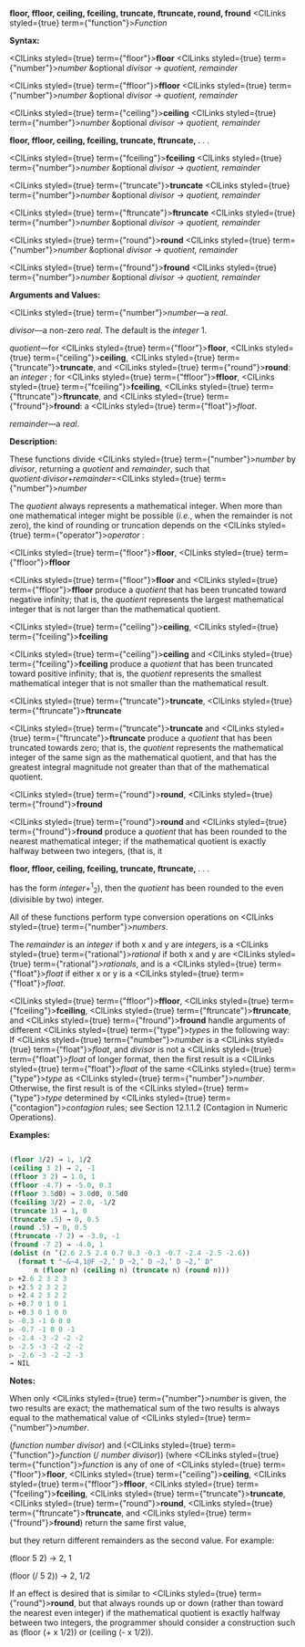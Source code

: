**floor, ffloor, ceiling, fceiling, truncate, ftruncate, round, fround** <ClLinks styled={true} term={"function"}><i>Function</i></ClLinks> 



**Syntax:** 



<ClLinks styled={true} term={"floor"}><b>floor</b></ClLinks> <ClLinks styled={true} term={"number"}><i>number</i></ClLinks> &amp;optional *divisor → quotient, remainder* 



<ClLinks styled={true} term={"ffloor"}><b>ffloor</b></ClLinks> <ClLinks styled={true} term={"number"}><i>number</i></ClLinks> &amp;optional *divisor → quotient, remainder* 



<ClLinks styled={true} term={"ceiling"}><b>ceiling</b></ClLinks> <ClLinks styled={true} term={"number"}><i>number</i></ClLinks> &amp;optional *divisor → quotient, remainder* 







 



 



**floor, ffloor, ceiling, fceiling, truncate, ftruncate,** *. . .* 



<ClLinks styled={true} term={"fceiling"}><b>fceiling</b></ClLinks> <ClLinks styled={true} term={"number"}><i>number</i></ClLinks> &amp;optional *divisor → quotient, remainder* 



<ClLinks styled={true} term={"truncate"}><b>truncate</b></ClLinks> <ClLinks styled={true} term={"number"}><i>number</i></ClLinks> &amp;optional *divisor → quotient, remainder* 



<ClLinks styled={true} term={"ftruncate"}><b>ftruncate</b></ClLinks> <ClLinks styled={true} term={"number"}><i>number</i></ClLinks> &amp;optional *divisor → quotient, remainder* 



<ClLinks styled={true} term={"round"}><b>round</b></ClLinks> <ClLinks styled={true} term={"number"}><i>number</i></ClLinks> &amp;optional *divisor → quotient, remainder* 



<ClLinks styled={true} term={"fround"}><b>fround</b></ClLinks> <ClLinks styled={true} term={"number"}><i>number</i></ClLinks> &amp;optional *divisor → quotient, remainder* 



**Arguments and Values:** 



<ClLinks styled={true} term={"number"}><i>number</i></ClLinks>—a *real*. 



*divisor*—a non-zero *real*. The default is the *integer* 1. 



*quotient*—for <ClLinks styled={true} term={"floor"}><b>floor</b></ClLinks>, <ClLinks styled={true} term={"ceiling"}><b>ceiling</b></ClLinks>, <ClLinks styled={true} term={"truncate"}><b>truncate</b></ClLinks>, and <ClLinks styled={true} term={"round"}><b>round</b></ClLinks>: an *integer* ; for <ClLinks styled={true} term={"ffloor"}><b>ffloor</b></ClLinks>, <ClLinks styled={true} term={"fceiling"}><b>fceiling</b></ClLinks>, <ClLinks styled={true} term={"ftruncate"}><b>ftruncate</b></ClLinks>, and <ClLinks styled={true} term={"fround"}><b>fround</b></ClLinks>: a <ClLinks styled={true} term={"float"}><i>float</i></ClLinks>. 



*remainder*—a *real*. 



**Description:** 



These functions divide <ClLinks styled={true} term={"number"}><i>number</i></ClLinks> by *divisor*, returning a *quotient* and *remainder*, such that *quotient·divisor*+*remainder*=<ClLinks styled={true} term={"number"}><i>number</i></ClLinks> 



The *quotient* always represents a mathematical integer. When more than one mathematical integer might be possible (*i.e.*, when the remainder is not zero), the kind of rounding or truncation depends on the <ClLinks styled={true} term={"operator"}><i>operator</i></ClLinks> : 



<ClLinks styled={true} term={"floor"}><b>floor</b></ClLinks>, <ClLinks styled={true} term={"ffloor"}><b>ffloor</b></ClLinks> 



<ClLinks styled={true} term={"floor"}><b>floor</b></ClLinks> and <ClLinks styled={true} term={"ffloor"}><b>ffloor</b></ClLinks> produce a *quotient* that has been truncated toward negative infinity; that is, the *quotient* represents the largest mathematical integer that is not larger than the mathematical quotient. 



<ClLinks styled={true} term={"ceiling"}><b>ceiling</b></ClLinks>, <ClLinks styled={true} term={"fceiling"}><b>fceiling</b></ClLinks> 



<ClLinks styled={true} term={"ceiling"}><b>ceiling</b></ClLinks> and <ClLinks styled={true} term={"fceiling"}><b>fceiling</b></ClLinks> produce a *quotient* that has been truncated toward positive infinity; that is, the *quotient* represents the smallest mathematical integer that is not smaller than the mathematical result. 



<ClLinks styled={true} term={"truncate"}><b>truncate</b></ClLinks>, <ClLinks styled={true} term={"ftruncate"}><b>ftruncate</b></ClLinks> 



<ClLinks styled={true} term={"truncate"}><b>truncate</b></ClLinks> and <ClLinks styled={true} term={"ftruncate"}><b>ftruncate</b></ClLinks> produce a *quotient* that has been truncated towards zero; that is, the *quotient* represents the mathematical integer of the same sign as the mathematical quotient, and that has the greatest integral magnitude not greater than that of the mathematical quotient. 



<ClLinks styled={true} term={"round"}><b>round</b></ClLinks>, <ClLinks styled={true} term={"fround"}><b>fround</b></ClLinks> 



<ClLinks styled={true} term={"round"}><b>round</b></ClLinks> and <ClLinks styled={true} term={"fround"}><b>fround</b></ClLinks> produce a *quotient* that has been rounded to the nearest mathematical integer; if the mathematical quotient is exactly halfway between two integers, (that is, it 







 



 



**floor, ffloor, ceiling, fceiling, truncate, ftruncate,** *. . .* 



has the form *integer*+<sup>1</sup><sub>2</sub>), then the *quotient* has been rounded to the even (divisible by two) integer. 



All of these functions perform type conversion operations on <ClLinks styled={true} term={"number"}><i>numbers</i></ClLinks>. 



The *remainder* is an *integer* if both x and y are *integers*, is a <ClLinks styled={true} term={"rational"}><i>rational</i></ClLinks> if both x and y are <ClLinks styled={true} term={"rational"}><i>rationals</i></ClLinks>, and is a <ClLinks styled={true} term={"float"}><i>float</i></ClLinks> if either x or y is a <ClLinks styled={true} term={"float"}><i>float</i></ClLinks>. 



<ClLinks styled={true} term={"ffloor"}><b>ffloor</b></ClLinks>, <ClLinks styled={true} term={"fceiling"}><b>fceiling</b></ClLinks>, <ClLinks styled={true} term={"ftruncate"}><b>ftruncate</b></ClLinks>, and <ClLinks styled={true} term={"fround"}><b>fround</b></ClLinks> handle arguments of different <ClLinks styled={true} term={"type"}><i>types</i></ClLinks> in the following way: If <ClLinks styled={true} term={"number"}><i>number</i></ClLinks> is a <ClLinks styled={true} term={"float"}><i>float</i></ClLinks>, and *divisor* is not a <ClLinks styled={true} term={"float"}><i>float</i></ClLinks> of longer format, then the first result is a <ClLinks styled={true} term={"float"}><i>float</i></ClLinks> of the same <ClLinks styled={true} term={"type"}><i>type</i></ClLinks> as <ClLinks styled={true} term={"number"}><i>number</i></ClLinks>. Otherwise, the first result is of the <ClLinks styled={true} term={"type"}><i>type</i></ClLinks> determined by <ClLinks styled={true} term={"contagion"}><i>contagion</i></ClLinks> rules; see Section 12.1.1.2 (Contagion in Numeric Operations). 



**Examples:**
```lisp

(floor 3/2) → 1, 1/2 
(ceiling 3 2) → 2, -1 
(ffloor 3 2) → 1.0, 1 
(ffloor -4.7) → -5.0, 0.3 
(ffloor 3.5d0) → 3.0d0, 0.5d0 
(fceiling 3/2) → 2.0, -1/2 
(truncate 1) → 1, 0 
(truncate .5) → 0, 0.5 
(round .5) → 0, 0.5 
(ftruncate -7 2) → -3.0, -1 
(fround -7 2) → -4.0, 1 
(dolist (n ’(2.6 2.5 2.4 0.7 0.3 -0.3 -0.7 -2.4 -2.5 -2.6)) 
  (format t "~&~4,1@F ~2,’ D ~2,’ D ~2,’ D ~2,’ D" 
	  n (floor n) (ceiling n) (truncate n) (round n))) 
▷ +2.6 2 3 2 3 
▷ +2.5 2 3 2 2 
▷ +2.4 2 3 2 2 
▷ +0.7 0 1 0 1 
▷ +0.3 0 1 0 0 
▷ -0.3 -1 0 0 0 
▷ -0.7 -1 0 0 -1 
▷ -2.4 -3 -2 -2 -2 
▷ -2.5 -3 -2 -2 -2 
▷ -2.6 -3 -2 -2 -3 
→ NIL 

```
**Notes:** 



When only <ClLinks styled={true} term={"number"}><i>number</i></ClLinks> is given, the two results are exact; the mathematical sum of the two results is always equal to the mathematical value of <ClLinks styled={true} term={"number"}><i>number</i></ClLinks>. 



(*function number divisor*) and (<ClLinks styled={true} term={"function"}><i>function</i></ClLinks> (/ *number divisor*)) (where <ClLinks styled={true} term={"function"}><i>function</i></ClLinks> is any of one of <ClLinks styled={true} term={"floor"}><b>floor</b></ClLinks>, <ClLinks styled={true} term={"ceiling"}><b>ceiling</b></ClLinks>, <ClLinks styled={true} term={"ffloor"}><b>ffloor</b></ClLinks>, <ClLinks styled={true} term={"fceiling"}><b>fceiling</b></ClLinks>, <ClLinks styled={true} term={"truncate"}><b>truncate</b></ClLinks>, <ClLinks styled={true} term={"round"}><b>round</b></ClLinks>, <ClLinks styled={true} term={"ftruncate"}><b>ftruncate</b></ClLinks>, and <ClLinks styled={true} term={"fround"}><b>fround</b></ClLinks>) return the same first value, 







 



 



but they return different remainders as the second value. For example: 



(floor 5 2) → 2, 1 



(floor (/ 5 2)) → 2, 1/2 



If an effect is desired that is similar to <ClLinks styled={true} term={"round"}><b>round</b></ClLinks>, but that always rounds up or down (rather than toward the nearest even integer) if the mathematical quotient is exactly halfway between two integers, the programmer should consider a construction such as (floor (+ x 1/2)) or (ceiling (- x 1/2)). 




